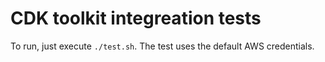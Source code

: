 # CDK toolkit integreation tests

To run, just execute `./test.sh`. The test uses the default AWS credentials.

